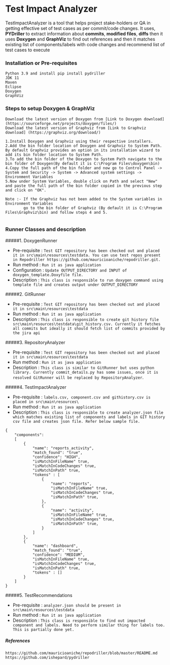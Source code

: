 # Test Impact Analyzer

TestImpactAnalyzer is a tool that helps project stake-holders or QA in getting effective set of test cases as per commit/code changes. It uses, **PYDriller** to extract information about **commits**, **modified files**, **diffs** then it uses **Doxygen** and **GraphViz** to find out references and then it matches existing list of components/labels with code changes and recommend list of test cases to execute

### Installation or Pre-requisites
```
Python 3.9 and install pip install pydriller
JDK 11
Maven 
Eclipse
Doxygen
GraphViz
```

### Steps to setup Doxygen & GraphViz
```
Download the latest version of Doxygen from [Link to Doxygen download](https://sourceforge.net/projects/doxygen/files/)
Download the latest version of Graphviz from [Link to Graphviz download] (https://graphviz.org/download/)

1.Install Doxygen and Graphviz using their respective installers.
2.Add the bin folder location of Doxygen and Graphviz to System Path. By default Graphviz provides an option in its installation wizard to add its bin folder location to System Path.
3.To add the bin folder of the Doxygen to System Path navigate to the bin folder of Doxygen(By default it is C:\Program Files\doxygen\bin)
4.Copy the full path of the bin folder and now go to Control Panel -> System and Security -> System -> Advanced system settings -> Environment Variables
5.Now under System Variables, double click on Path and select "New" and paste the full path of the bin folder copied in the previous step and click on "OK".

Note :- If the Graphviz has not been added to the System variables in Environment Variables
		go to the bin folder of Graphviz (By default it is C:\Program Files\Graphviz\bin) and follow steps 4 and 5.
 
```

### Runner Classes and description
#####1. DoxygenRunner
* Pre-requisite : `Test GIT repository has been checked out and placed it in src\main\resources\testdata. You can use test repos present in Repodriller https://github.com/mauricioaniche/repodriller.git.`
* Run method : `Run it as java application`
* Configuration : `Update OUTPUT_DIRECTORY and INPUT of doxygen_template.Doxyfile file.` 
* Description : `This class is responsible to run doxygen command using template file and creates output under OUTPUT_DIRECTORY`

#####2. GitRunner
* Pre-requisite : `Test GIT repository has been checked out and placed it in src\main\resources\testdata`
* Run method : `Run it as java application`
* Description : `This class is responsible to create git history file src\main\resources\testdata\git_history.csv. Currently it fetches all commits but ideally it should fetch list of commits provided by the jira api`

#####3. RepositoryAnalyzer
* Pre-requisite : `Test GIT repository has been checked out and placed it in src\main\resources\testdata`
* Run method : `Run it as java application`
* Description : `This class is similar to GitRunner but uses python library. Currently commit_details.py has some issues, once it is resolved GitRunner will be replaced by RepositoryAnalyzer`.

#####4. TestImpactAnalyzer
* Pre-requisite : `labels.csv, component.csv and githistory.csv is placed in src\main\resources\`
* Run method : `Run it as java application`
* Description : `This class is responsible to create analyzer.json file which matches existing list of components and labels in GIT history csv file and creates json file. Refer below sample file.`

```
{
    "components":
    [
        {  
            "name": "reports_activity",
            "match_found": "true",
            "confidence": "HIGH",
            "isMatchInFileName" true,
            "isMatchInCodeChanges" true,
            "isMatchInPath" true,   
            "tokens" : [
                {
                    "name": "reports",
                    "isMatchInFileName" true,
                    "isMatchInCodeChanges" true,
                    "isMatchInPath" true,
                },
                {
                    "name": "activity",
                    "isMatchInFileName" true,
                    "isMatchInCodeChanges" true,
                    "isMatchInPath" true,
                }
            ]
        },
        {  
            "name": "dashboard",
            "match_found": "true",
            "confidence": "MEDIUM",
            "isMatchInFileName" true,
            "isMatchInCodeChanges" true,
            "isMatchInPath" true,   
            "tokens" : []
        }
    ]
}
```

#####5. TestRecommendations
* Pre-requisite : `analyzer.json should be present in src\main\resources\testdata`
* Run method : `Run it as java application`
* Description : `This class is responsible to find out impacted component and labels. Need to perform similar thing for labels too. This is partially done yet.`



##### References

```
https://github.com/mauricioaniche/repodriller/blob/master/README.md
https://github.com/ishepard/pydriller
```
